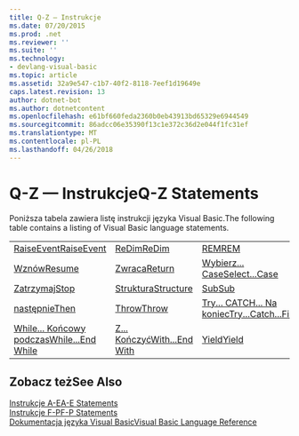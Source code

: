 ```yaml
---
title: Q-Z — Instrukcje
ms.date: 07/20/2015
ms.prod: .net
ms.reviewer: ''
ms.suite: ''
ms.technology:
- devlang-visual-basic
ms.topic: article
ms.assetid: 32a9e547-c1b7-40f2-8118-7eef1d19649e
caps.latest.revision: 13
author: dotnet-bot
ms.author: dotnetcontent
ms.openlocfilehash: e61bf660feda2360b0eb43913bd65329e6944549
ms.sourcegitcommit: 86adcc06e35390f13c1e372c36d2e044f1fc31ef
ms.translationtype: MT
ms.contentlocale: pl-PL
ms.lasthandoff: 04/26/2018
---
```

# <a name="q-z-statements"></a><span data-ttu-id="68433-102">Q-Z — Instrukcje</span><span class="sxs-lookup"><span data-stu-id="68433-102">Q-Z Statements</span></span>
<span data-ttu-id="68433-103">Poniższa tabela zawiera listę instrukcji języka Visual Basic.</span><span class="sxs-lookup"><span data-stu-id="68433-103">The following table contains a listing of Visual Basic language statements.</span></span>  
  
|||||  
|---|---|---|---|  
|[<span data-ttu-id="68433-104">RaiseEvent</span><span class="sxs-lookup"><span data-stu-id="68433-104">RaiseEvent</span></span>](../../../visual-basic/language-reference/statements/raiseevent-statement.md)|[<span data-ttu-id="68433-105">ReDim</span><span class="sxs-lookup"><span data-stu-id="68433-105">ReDim</span></span>](../../../visual-basic/language-reference/statements/redim-statement.md)|[<span data-ttu-id="68433-106">REM</span><span class="sxs-lookup"><span data-stu-id="68433-106">REM</span></span>](../../../visual-basic/language-reference/statements/rem-statement.md)|[<span data-ttu-id="68433-107">RemoveHandler</span><span class="sxs-lookup"><span data-stu-id="68433-107">RemoveHandler</span></span>](../../../visual-basic/language-reference/statements/removehandler-statement.md)|  
|[<span data-ttu-id="68433-108">Wznów</span><span class="sxs-lookup"><span data-stu-id="68433-108">Resume</span></span>](../../../visual-basic/language-reference/statements/resume-statement.md)|[<span data-ttu-id="68433-109">Zwraca</span><span class="sxs-lookup"><span data-stu-id="68433-109">Return</span></span>](../../../visual-basic/language-reference/statements/return-statement.md)|[<span data-ttu-id="68433-110">Wybierz... Case</span><span class="sxs-lookup"><span data-stu-id="68433-110">Select...Case</span></span>](../../../visual-basic/language-reference/statements/select-case-statement.md)|[<span data-ttu-id="68433-111">zestaw</span><span class="sxs-lookup"><span data-stu-id="68433-111">Set</span></span>](../../../visual-basic/language-reference/statements/set-statement.md)|  
|[<span data-ttu-id="68433-112">Zatrzymaj</span><span class="sxs-lookup"><span data-stu-id="68433-112">Stop</span></span>](../../../visual-basic/language-reference/statements/stop-statement.md)|[<span data-ttu-id="68433-113">Struktura</span><span class="sxs-lookup"><span data-stu-id="68433-113">Structure</span></span>](../../../visual-basic/language-reference/statements/structure-statement.md)|[<span data-ttu-id="68433-114">Sub</span><span class="sxs-lookup"><span data-stu-id="68433-114">Sub</span></span>](../../../visual-basic/language-reference/statements/sub-statement.md)|[<span data-ttu-id="68433-115">SyncLock</span><span class="sxs-lookup"><span data-stu-id="68433-115">SyncLock</span></span>](../../../visual-basic/language-reference/statements/synclock-statement.md)|  
|[<span data-ttu-id="68433-116">następnie</span><span class="sxs-lookup"><span data-stu-id="68433-116">Then</span></span>](../../../visual-basic/language-reference/statements/then-statement.md)|[<span data-ttu-id="68433-117">Throw</span><span class="sxs-lookup"><span data-stu-id="68433-117">Throw</span></span>](../../../visual-basic/language-reference/statements/throw-statement.md)|[<span data-ttu-id="68433-118">Try... CATCH... Na koniec</span><span class="sxs-lookup"><span data-stu-id="68433-118">Try...Catch...Finally</span></span>](../../../visual-basic/language-reference/statements/try-catch-finally-statement.md)|[<span data-ttu-id="68433-119">Za pomocą</span><span class="sxs-lookup"><span data-stu-id="68433-119">Using</span></span>](../../../visual-basic/language-reference/statements/using-statement.md)|  
|[<span data-ttu-id="68433-120">While... Końcowy podczas</span><span class="sxs-lookup"><span data-stu-id="68433-120">While...End While</span></span>](../../../visual-basic/language-reference/statements/while-end-while-statement.md)|[<span data-ttu-id="68433-121">Z... Kończyć</span><span class="sxs-lookup"><span data-stu-id="68433-121">With...End With</span></span>](../../../visual-basic/language-reference/statements/with-end-with-statement.md)|[<span data-ttu-id="68433-122">Yield</span><span class="sxs-lookup"><span data-stu-id="68433-122">Yield</span></span>](../../../visual-basic/language-reference/statements/yield-statement.md)||  
  
## <a name="see-also"></a><span data-ttu-id="68433-123">Zobacz też</span><span class="sxs-lookup"><span data-stu-id="68433-123">See Also</span></span>  
 [<span data-ttu-id="68433-124">Instrukcje A-E</span><span class="sxs-lookup"><span data-stu-id="68433-124">A-E Statements</span></span>](../../../visual-basic/language-reference/statements/a-e-statements.md)  
 [<span data-ttu-id="68433-125">Instrukcje F-P</span><span class="sxs-lookup"><span data-stu-id="68433-125">F-P Statements</span></span>](../../../visual-basic/language-reference/statements/f-p-statements.md)  
 [<span data-ttu-id="68433-126">Dokumentacja języka Visual Basic</span><span class="sxs-lookup"><span data-stu-id="68433-126">Visual Basic Language Reference</span></span>](../../../visual-basic/language-reference/index.md)
